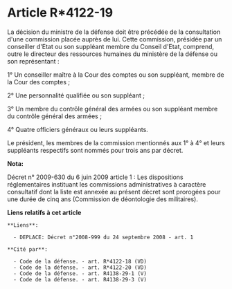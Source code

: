# Article R*4122-19

La décision du ministre de la défense doit être précédée de la consultation d'une commission placée auprès de lui. Cette
commission, présidée par un conseiller d'Etat ou son suppléant membre du Conseil d'Etat, comprend, outre le directeur des
ressources humaines du ministère de la défense ou son représentant : 

1° Un conseiller maître à la Cour des comptes ou son suppléant, membre de la Cour des comptes ; 

2° Une personnalité qualifiée ou son suppléant ; 

3° Un membre du contrôle général des armées ou son suppléant membre du contrôle général des armées ; 

4° Quatre officiers généraux ou leurs suppléants. 

Le président, les membres de la commission mentionnés aux 1° à 4° et leurs suppléants respectifs sont nommés pour trois ans
par décret.

**Nota:**

Décret n° 2009-630 du 6 juin 2009 article 1 : Les dispositions réglementaires instituant les commissions administratives à
caractère consultatif dont la liste est annexée au présent décret sont prorogées pour une durée de cinq ans (Commission de
déontologie des militaires).

**Liens relatifs à cet article**

	**Liens**:

	  - DEPLACE: Décret n°2008-999 du 24 septembre 2008 - art. 1

	**Cité par**:

	  - Code de la défense. - art. R*4122-18 (VD)
	  - Code de la défense. - art. R*4122-20 (VD)
	  - Code de la défense. - art. R4138-29-1 (V)
	  - Code de la défense. - art. R4138-29-3 (V)
